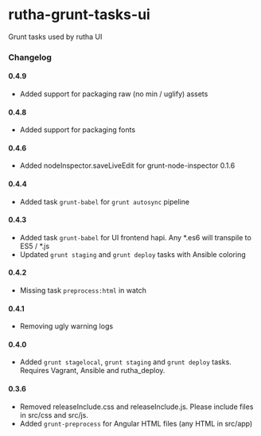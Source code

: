 rutha-grunt-tasks-ui
=========================

Grunt tasks used by rutha UI

### Changelog

#### 0.4.9

* Added support for packaging raw (no min / uglify) assets 

#### 0.4.8

* Added support for packaging fonts

#### 0.4.6

* Added nodeInspector.saveLiveEdit for grunt-node-inspector 0.1.6

#### 0.4.4

* Added task `grunt-babel` for `grunt autosync` pipeline

#### 0.4.3

* Added task `grunt-babel` for UI frontend hapi. Any *.es6 will transpile to ES5 / *.js
* Updated  `grunt staging` and `grunt deploy` tasks with Ansible coloring


#### 0.4.2

* Missing task `preprocess:html` in watch

#### 0.4.1

* Removing ugly warning logs

#### 0.4.0

* Added `grunt stagelocal`, `grunt staging` and `grunt deploy` tasks. Requires Vagrant, Ansible and rutha_deploy.

#### 0.3.6


* Removed releaseInclude.css and releaseInclude.js. Please include files in src/css and src/js.
* Added `grunt-preprocess` for Angular HTML files (any HTML in src/app)
